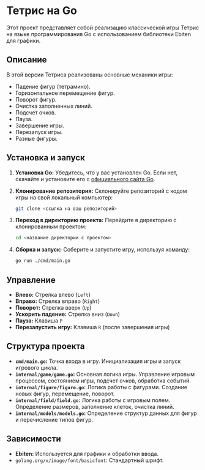 # Тетрис на Go

Этот проект представляет собой реализацию классической игры Тетрис на языке программирования Go с использованием библиотеки Ebiten для графики.

## Описание

В этой версии Тетриса реализованы основные механики игры:

*   Падение фигур (тетрамино).
*   Горизонтальное перемещение фигур.
*   Поворот фигур.
*   Очистка заполненных линий.
*   Подсчет очков.
*   Пауза.
*   Завершение игры.
*   Перезапуск игры.
* Разные фигуры.


## Установка и запуск

1.  **Установка Go:** Убедитесь, что у вас установлен Go. Если нет, скачайте и установите его с [официального сайта Go](https://go.dev/dl/).
2.  **Клонирование репозитория:** Склонируйте репозиторий с кодом игры на свой локальный компьютер:

    ```bash
    git clone <ссылка на ваш репозиторий>
    ```

3.  **Переход в директорию проекта:** Перейдите в директорию с клонированным проектом:

    ```bash
    cd <название директории с проектом>
    ```

4.  **Сборка и запуск:** Соберите и запустите игру, используя команду:

    ```bash
    go run ./cmd/main.go
    ```

## Управление

*   **Влево:** Стрелка влево (`Left`)
*   **Вправо:** Стрелка вправо (`Right`)
*   **Поворот:** Стрелка вверх (`Up`)
*   **Ускорить падение:** Стрелка вниз (`Down`)
*   **Пауза:** Клавиша `P`
*   **Перезапустить игру:** Клавиша `R` (после завершения игры)

## Структура проекта

*   **`cmd/main.go`:** Точка входа в игру. Инициализация игры и запуск игрового цикла.
*   **`internal/game/game.go`:** Основная логика игры. Управление игровым процессом, состоянием игры, подсчет очков, обработка событий.
*   **`internal/figure/figure.go`:** Логика работы с фигурами. Создание новых фигур, перемещение, поворот.
*   **`internal/field/field.go`:** Логика работы с игровым полем. Определение размеров, заполнение клеток, очистка линий.
*   **`internal/models/models.go`:** Определение структур данных для фигур и перечисление типов фигур.

## Зависимости

*   **Ebiten:** Используется для графики и обработки ввода.
* `golang.org/x/image/font/basicfont`: Стандартный шрифт.



